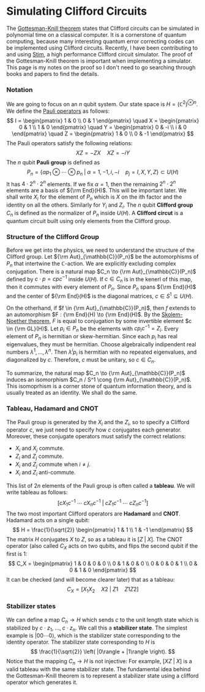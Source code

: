 # Simulating Clifford Circuits

The [Gottesman-Knill theorem](https://en.wikipedia.org/wiki/Gottesman%E2%80%93Knill_theorem) states that Clifford circuits can be simulated in polynomial time on a classical computer.
It is a cornerstone of quantum computing, because many interesting quantum error correcting codes can be implemented using Clifford circuits.
Recently, I have been contributing to and using [Stim](https://github.com/quantumlib/Stim), a high performance Clifford circuit simulator.
The proof of the Gottesman-Knill theorem is important when implementing a simulator.
This page is my notes on the proof so I don't need to go searching through books and papers to find the details.

### Notation

We are going to focus on an $n$ qubit system.
Our state space is $H = \left( \mathbb{C}^2 \right)^{\otimes n}$.
We define the [Pauli operators](https://en.wikipedia.org/wiki/Pauli_matrices) as follows:
$$
I = \begin{pmatrix} 1 & 0 \\ 0 & 1 \end{pmatrix} \quad
X = \begin{pmatrix} 0 & 1 \\ 1 & 0 \end{pmatrix} \quad
Y = \begin{pmatrix} 0 & -i \\ i & 0 \end{pmatrix} \quad
Z = \begin{pmatrix} 1 & 0 \\ 0 & -1 \end{pmatrix}
$$
The Pauli operators satisfy the following relations:
$$
XZ = - ZX \quad
XZ = -iY
$$
The $n$ qubit **Pauli group** is defined as
$$
P_n = \left\{ \alpha p_1 \otimes \cdots \otimes p_n \; | \; \alpha = 1, -1, i, -i \quad p_j = I,X,Y,Z \right\} \subset U(H)
$$
It has $4 \cdot 2^n \cdot 2^n$ elements. If we fix $\alpha = 1$, then the remaining $2^n \cdot 2^n$ elements are a basis of ${\rm End}(H)$. This will be important later. We shall write $X_i$ for the element of $P_n$ which is $X$ on the ith factor and the identity on all the others. Similarly for $Y_i$ and $Z_i$. The $n$ qubit **Clifford group** $C_n$ is defined as the normalizer of $P_n$ inside $U(H)$. A **Clifford circut** is a quantum circuit built using only elements from the Clifford group.

### Structure of the Clifford Group

Before we get into the physics, we need to understand the structure of the Clifford group.
Let ${\rm Aut}_{\mathbb{C}}(P_n)$ be the automorphisms of $P_n$ that intertwine the $\mathbb{C}$-action.
We are explicitly excluding complex conjugation.
There is a natural map $C_n \to {\rm Aut}_{\mathbb{C}}(P_n)$ defined by $c \cdot p = c p c^{-1}$ inside $U(H)$. If $c \in C_n$ is in the kenerl of this map, then it commutes with every element of $P_n$. Since $P_n$ spans ${\rm End}(H)$ and the center of ${\rm End}(H)$ is the diagonal matrices, $c \in S^1 \subseteq U(H)$.

On the otherhand, if $f \in {\rm Aut}_{\mathbb{C}}(P_n)$, then $f$ extends to an automorphism $F : {\rm End}(H) \to {\rm End}(H)$. By the [Skolem-Noether theorem](https://en.wikipedia.org/wiki/Skolem%E2%80%93Noether_theorem), $F$ is equal to conjugation by some invertible element $c \in {\rm GL}(H)$. Let $p_i \in P_n$ be the elements with $c p_i c^{-1} = Z_i$. Every element of $P_n$ is hermitian or skew-hermitian. Since each $p_i$ has real eigenvalues, they must be hermitian. Choose algebraically indipendent real numbers $\lambda^1, \dots, \lambda^n$. Then $\lambda^i p_i$ is hermitian with no repeated eigenvalues, and diagonalized by $c$. Therefore, $c$ must be unitary, so $c \in C_n$.

To summarize, the natural map $C_n \to {\rm Aut}_{\mathbb{C}}(P_n)$ induces an isomorphism $C_n / S^1 \cong {\rm Aut}_{\mathbb{C}}(P_n)$. This isomoprhism is a corner stone of quantum information theory, and is usually treated as an identity. We shall do the same.

### Tableau, Hadamard and CNOT

The Pauli group is generated by the $X_i$ and the $Z_i$, so to specify a Clifford operator $c$, we just need to specify how $c$ conjugates each generator. Moreover, these conjugate operators must satisfy the correct relations:

- $X_i$ and $X_j$ commute.
- $Z_i$ and $Z_j$ commute.
- $X_i$ and $Z_j$ commute when $i \not= j$.
- $X_i$ and $Z_i$ anti-commute.

This list of $2n$ elements of the Pauli group is often called a **tableau**. We will write tableau as follows:
$$
\left[ c X_1 c^{-1} \; \cdots \; c X_n c^{-1} \; | \; c Z_1 c^{-1} \; \cdots \; c Z_n c^{-1} \right]
$$
The two most important Clifford operators are **Hadamard** and **CNOT**. Hadamard acts on a single qubit:
$$
H = \frac{1}{\sqrt{2}}
\begin{pmatrix}
1 & 1 \\ 1 & -1
\end{pmatrix}
$$
The matrix $H$ conjugates $X$ to $Z$, so as a tableau it is $\left[ Z \; | \; X \right]$. The CNOT operator (also called $C_X$ acts on two qubits, and flips the second qubit if the first is 1:
$$
C_X =
\begin{pmatrix}
1 & 0 & 0 & 0 \\
0 & 1 & 0 & 0 \\
0 & 0 & 0 & 1 \\
0 & 0 & 1 & 0
\end{pmatrix}
$$
It can be checked (and will become clearer later) that as a tableau:
$$
C_X = \left[ X_1 X_2 \quad X2 \; | \; Z1 \quad Z1 Z2 \right]
$$

### Stabilizer states

We can define a map $C_n \to H$ which sends $c$ to the unit length state which is stabilized by $c \cdot z_1, \; \dots, \; c \cdot z_n$. We call this a **stabilizer state**. The simplest example is $|00\cdots0 \rangle$, which is the stabilizer state corresponding to the identity operator. The stabilizer state corresponding to $H$ is
$$
\frac{1}{\sqrt{2}} \left( |0\rangle + |1\rangle \right).
$$
Notice that the mapping $C_n \to H$ is not injective: For example, $\left[ XZ \; | \; X \right]$ is a valid tableau with the same stabilizer state. The fundamental idea behind the Gottesman-Knill theorem is to represent a stabilizer state using a clifford operator which generates it.


